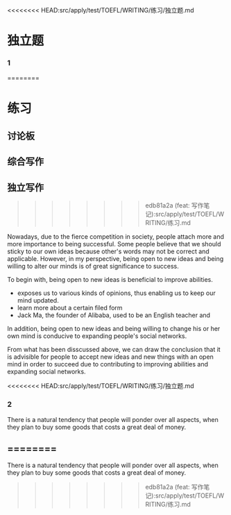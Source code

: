 <<<<<<<< HEAD:src/apply/test/TOEFL/WRITING/练习/独立题.md
# 独立题

### 1
========
# 练习

## 讨论板

## 综合写作

## 独立写作
>>>>>>>> edb81a2a (feat: 写作笔记):src/apply/test/TOEFL/WRITING/练习.md

Nowadays, due to the fierce competition in society, people attach more and more importance to being successful. Some people believe that we should sticky to our own ideas because other's words may not be correct and applicable. However, in my perspective, being open to new ideas and being willing to alter our minds is of great significance to success.

To begin with, being open to new ideas is beneficial to improve abilities.

- exposes us to various kinds of opinions, thus enabling us to keep our mind updated.
- learn more about a certain filed form
- Jack Ma, the founder of Alibaba, used to be an English teacher and

In addition, being open to new ideas and being willing to change his or her own mind is conducive to expanding people's social networks.

From what has been disscussed above, we can draw the conclusion that it is advisible for people to accept new ideas and new things with an open mind in order to succeed due to contributing to improving abilities and expanding social networks.

<<<<<<<< HEAD:src/apply/test/TOEFL/WRITING/练习/独立题.md
### 2

There is a natural tendency that people will ponder over all aspects, when they plan to buy some goods that costs a great deal of money.

========
---

There is a natural tendency that people will ponder over all aspects, when they plan to buy some goods that costs a great deal of money.
>>>>>>>> edb81a2a (feat: 写作笔记):src/apply/test/TOEFL/WRITING/练习.md
